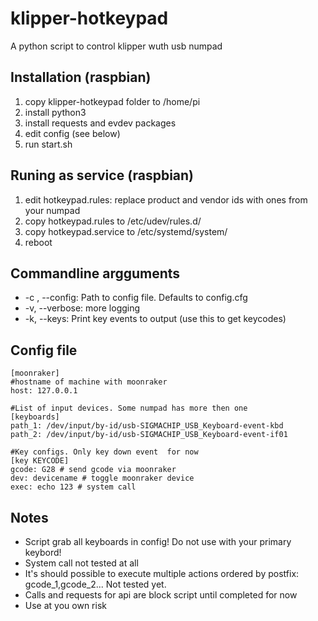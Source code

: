 # klipper-hotkeypad
A python script to control klipper wuth usb numpad

## Installation (raspbian)
1. copy klipper-hotkeypad folder to /home/pi
2. install python3
3. install requests and evdev packages
4. edit config (see below)
5. run start.sh

## Runing as service (raspbian)
1. edit hotkeypad.rules: replace product and vendor ids with ones from your numpad
2. copy hotkeypad.rules to /etc/udev/rules.d/
3. copy hotkeypad.service to /etc/systemd/system/
4. reboot

## Commandline argguments
- -c , --config: Path to config file. Defaults to config.cfg
- -v, --verbose: more logging
- -k, --keys: Print key events to output (use this to get keycodes)

## Config file
```
[moonraker]
#hostname of machine with moonraker
host: 127.0.0.1

#List of input devices. Some numpad has more then one
[keyboards]
path_1: /dev/input/by-id/usb-SIGMACHIP_USB_Keyboard-event-kbd
path_2: /dev/input/by-id/usb-SIGMACHIP_USB_Keyboard-event-if01

#Key configs. Only key down event  for now
[key KEYCODE]
gcode: G28 # send gcode via moonraker
dev: devicename # toggle moonraker device
exec: echo 123 # system call
```
## Notes
* Script grab all keyboards in config! Do not use with your primary keybord! 
* System call not tested at all
* It's should possible to execute multiple actions ordered by postfix: gcode_1,gcode_2... Not tested yet.
* Calls and requests for api are block script until completed for now
* Use at you own risk

